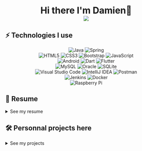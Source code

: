 <h1 align='center'>
  Hi there I'm Damien👋 <br>
  <a  href="mailto:dleneveu22@gmail.com">
    <img src="https://img.shields.io/badge/Gmail-D14836?style=for-the-badge&logo=gmail&logoColor=white"/>
  </a>
</h1>


## ⚡ Technologies I use

<p align="center">
	  <img alt="Java" src="https://img.shields.io/badge/java-%23ED8B00.svg?style=for-the-badge&logo=java&logoColor=white"/>
    <img alt="Spring" src="https://img.shields.io/badge/spring-%236DB33F.svg?style=for-the-badge&logo=spring&logoColor=white"/>
    <br><img alt="HTML5" src="https://img.shields.io/badge/html5-%23E34F26.svg?style=for-the-badge&logo=html5&logoColor=white"/>
    <img alt="CSS3" src="https://img.shields.io/badge/css3-%231572B6.svg?style=for-the-badge&logo=css3&logoColor=white"/>
    <img alt="Bootstrap" src="https://img.shields.io/badge/bootstrap-%23563D7C.svg?style=for-the-badge&logo=bootstrap&logoColor=white"/>
    <img alt="JavaScript" src="https://img.shields.io/badge/javascript-%23323330.svg?style=for-the-badge&logo=javascript&logoColor=%23F7DF1E"/>
    <br><img alt="Android" src="https://img.shields.io/badge/Android-3DDC84?style=for-the-badge&logo=android&logoColor=white" />
    <img alt="Dart" src="https://img.shields.io/badge/dart-%230175C2.svg?style=for-the-badge&logo=dart&logoColor=white"/>
    <img alt="Flutter" src="https://img.shields.io/badge/Flutter-%2302569B.svg?style=for-the-badge&logo=Flutter&logoColor=white" />
    <br><img alt="MySQL" src="https://img.shields.io/badge/mysql-%2300f.svg?style=for-the-badge&logo=mysql&logoColor=white"/>
    <img alt="Oracle" src ="https://img.shields.io/badge/oracle-%23F00000.svg?style=for-the-badge&logo=oracle&logoColor=white" />
    <img alt="SQLite" src ="https://img.shields.io/badge/sqlite-%2307405e.svg?style=for-the-badge&logo=sqlite&logoColor=white"/>
    <br><img alt="Visual Studio Code" src="https://img.shields.io/badge/VisualStudioCode-0078d7.svg?style=for-the-badge&logo=visual-studio-code&logoColor=white"/>
    <img alt="IntelliJ IDEA" src="https://img.shields.io/badge/IntelliJIDEA-000000.svg?style=for-the-badge&logo=intellij-idea&logoColor=white"/>
    <img alt="Postman" src="https://img.shields.io/badge/Postman-FF6C37?style=for-the-badge&logo=postman&logoColor=red" />
    <br><img alt="Jenkins" src="https://img.shields.io/badge/jenkins-%232C5263.svg?style=for-the-badge&logo=jenkins&logoColor=white"/>
    <img alt="Docker" src="https://img.shields.io/badge/docker-%230db7ed.svg?style=for-the-badge&logo=docker&logoColor=white"/>
    <br><img alt="Raspberry Pi" src="https://img.shields.io/badge/-RaspberryPi-C51A4A?style=for-the-badge&logo=Raspberry-Pi"/>
</p>

## 📃 Resume 
<details>
  <summary>See my resume</summary>


## Education

- 📖 **Application Developer and  Designer**\
📆 2019 - Today\
📍 **ENI Ecole** - Rennes, France

- 📖 **Professional degree in Software Testing and Quality Assurance**\
📆 2018 - 2019\
📍 **Université de Le Mans** - Laval, France
  
- 📖 **Two-year degree in Computer Science**\
📆 2016 - 2018\
📍 **Université de Caen Normandie** - Caen, France
  
## Experience

<img align="right" src="https://img.shields.io/badge/angular.js-%23E23237.svg?logo=angularjs&logoColor=white" />
<img align="right" src="https://img.shields.io/badge/spring-%236DB33F.svg?logo=spring&logoColor=white"/>
<img align="right" src="https://img.shields.io/badge/java-%23ED8B00.svg?logo=java&logoColor=white" />


- 👨‍💻 **Web Developer (Back-end and some Front task)**\
📆 2020 - Today\
📍 **Jouve** - Cesson-Sevigné, France

  
<img align="right" src="https://img.shields.io/badge/Selenium-43B02A?logo=Selenium&logoColor=white" />
<img align="right" src="https://img.shields.io/badge/Robot%20Framework-Robot%20Framework?logo=robotframework&logoColor=white" />
<img align="right" src="https://img.shields.io/badge/iOS-000000?logo=ios&logoColor=white" />
<img align="right" src="https://img.shields.io/badge/Android-3DDC84?logo=android&logoColor=white" />


- 👨‍💻 **Mobile App Automation Tester**\
📆 2019 - 2020\
📍 **Jouve** - Cesson-Sevigné, France

<img align="right" src="https://img.shields.io/badge/Microsoft_Word-2B579A?logo=microsoft-word&logoColor=white" />

- 👨‍💻 **VBA Developer and QA Test (Intern)**\
📆 2019\
📍 **Jouve** - Mayenne, France


<img align="right" src="https://img.shields.io/badge/jquery-%230769AD.svg?logo=jquery&logoColor=white" />
<img align="right" src="https://img.shields.io/badge/bootstrap-563D7C?logo=bootstrap&logoColor=white" />
<img align="right" src="https://img.shields.io/badge/css3-1572B6?logo=css3&logoColor=white" />
<img align="right" src="https://img.shields.io/badge/html5-E34F26?logo=html5&logoColor=white" />


- 👨‍💻 **Web Developer (Full stack)**\
📆 2018\
📍 **Keolis** - Caen, France

</details>
 
## 🛠️ Personnal projects here
<details>
  <summary>See my projects</summary>
  <h1>🚧 Working on it !</h1>
  <img src="https://img.ohmymag.com/s3/fromm/insolite/default_2019-10-08_cfb50d5a-bb57-4cbc-be5c-bd159070d3a7.jpeg" />
</details>
